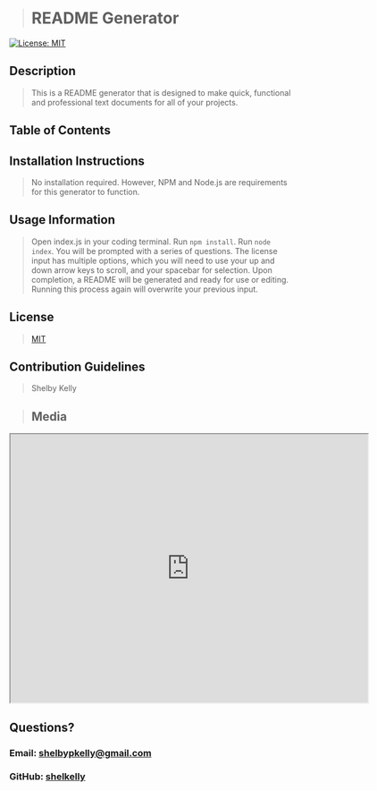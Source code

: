 
># README Generator
[![License: MIT](https://img.shields.io/badge/License-MIT-yellow.svg)](https://opensource.org/licenses/MIT)

## Description
>This is a README generator that is designed to make quick, functional and professional text documents for all of your projects.

## Table of Contents
>

## Installation Instructions
>No installation required. However, NPM and Node.js are requirements for this generator to function.

## Usage Information
>Open index.js in your coding terminal. Run `npm install`. Run `node index`. You will be prompted with a series of questions. The license input has multiple options, which you will need to use your up and down arrow keys to scroll, and your spacebar for selection. Upon completion, a README will be generated and ready for use or editing. Running this process again will overwrite your previous input.

## License
>[MIT](https://opensource.org/licenses/MIT)

## Contribution Guidelines
>Shelby Kelly

>## Media
<iframe src="https://drive.google.com/file/d/1Z2PW_B5lVH5G5hFk_O34sWxonW9TidJD/preview" width="640" height="480"></iframe>

## Questions?
### Email: shelbypkelly@gmail.com
### GitHub: [shelkelly](github.com/shelkelly)